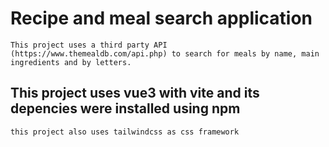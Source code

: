 # Recipe and meal search application

`This project uses a third party API (https://www.themealdb.com/api.php) to search for meals by name, main ingredients and by letters.`

## This project uses vue3 with vite and its depencies were installed using npm
`this project also uses tailwindcss as css framework`